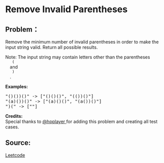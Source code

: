 # Remove Invalid Parentheses

## Problem：

<div class="question-content">
 <p>
 </p>
 <p>
  Remove the minimum number of invalid parentheses in order to make the input string valid. Return all possible results.
 </p>
 <p>
  Note: The input string may contain letters other than the parentheses
  <code>
   (
  </code>
  and
  <code>
   )
  </code>
  .
 </p>
 <p>
  <b>
   Examples:
  </b>
  <br/>
 </p>
 <pre>
"()())()" -&gt; ["()()()", "(())()"]
"(a)())()" -&gt; ["(a)()()", "(a())()"]
")(" -&gt; [""]
</pre>
 <p>
  <b>
   Credits:
  </b>
  <br/>
  Special thanks to
  <a href="https://leetcode.com/discuss/user/hpplayer">
   @hpplayer
  </a>
  for adding this problem and creating all test cases.
 </p>
</div>


## Source:
[Leetcode](https://leetcode.com/problems/remove-invalid-parentheses/)

